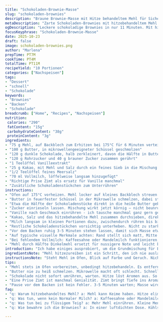 ```yaml
---
title: "Schokoladen-Brownie-Masse"
slug: "schokoladen-brownies"
description: "Braune Brownie-Masse mit Hitze behandeltem Mehl für Sicherheit. Butter, halb geschmolzene Schokolade, Zucker, Vanille, Kakao, Salz, Mehl und Milch vermischt. Weitere Schokoladenstückchen untergehoben. Einfache Zubereitung mit ausreichend Feuchtigkeit und schmelzenden Schokostücken. Kalorienreich mit mittlerem Proteingehalt und löslichen Ballaststoffen. Für 10 Portionen konzipiert."
metaDescription: "Zarte Schokoladen-Brownies mit hitzebehandeltem Mehl für Sicherheit und intensivem Schokoladengeschmack. Köstlicher Genuss für Ihre nächste Feier."
ogDescription: "Leckere schokoladige Brownies in nur 11 Minuten. Mit hitzebehandeltem Mehl für garantierte Sicherheit. Ideal für Schokoladenliebhaber."
focusKeyphrase: "Schokoladen-Brownie-Masse"
date: 2025-10-23
draft: false
image: schokoladen-brownies.png
author: "Marlena"
prepTime: PT7M
cookTime: PT4M
totalTime: PT11M
recipeYield: "10 Portionen"
categories: ["Nachspeisen"]
tags:
- "Dessert"
- "schnell"
- "Schokolade"
keywords:
- "Brownies"
- "Backen"
- "Schokolade"
breadcrumb: ["Home", "Recipes", "Nachspeisen"]
nutrition: 
 calories: "290"
 fatContent: "15g"
 carbohydrateContent: "38g"
 proteinContent: "3g"
ingredients:
- "75 g Mehl, auf Backblech zum Erhitzen bei 175°C für 6 Minuten verteilt, damit keimfrei"
- "100 g Butter, in mikrowellengeeigneter Schüssel geschmolzen"
- "120 g dunkle Schokolade, halb zerkleinert, davon die Hälfte in Butter geschmolzen"
- "120 g Rohrzucker und 40 g brauner Zucker zusammen gerührt"
- "1 Teelöffel Vanilleextrakt"
- "25 g Kakao, mit Mehl und Salz durch ein feines Sieb in die Mischung gesiebt"
- "1/2 Teelöffel feines Meersalz"
- "70 ml Vollmilch, löffelweise langsam hinzugefügt"
- "Richtige Prise Zimt als ersatz für Vanille manchmal"
- "Zusätzliche Schokoladenstückchen zum Unterrühren"
instructions:
- "Ofen auf 175°C vorheizen. Mehl locker auf kleines Backblech streuen und schieben. Nach ca. 6 Minuten Farbe etwas gebräunt, nüchtern riechend, rausnehmen. Wichtig: hitze schützt vor rohem Mehlgeschmack und möglichen Bakterien."
- "Butter in feuerfester Schüssel in der Mikrowelle schmelzen, dabei stückweise ggf. rühren, um keine Hitzestaus zu bekommen. Konsistenz sollte klar flüssig sein, nicht braun."
- "Etwa die Hälfte der Schokoladenstücke direkt in die heiße Butter geben. Nicht sofort umrühren, sondern kurz warten, bis die Hitze die Stücke anspricht. Dann kräftig mit Schneebesen schlagen, bis die Masse glänzend und glatt wird. Nicht länger als notwendig, sonst könnte Schokolade auskristallisieren und bitter werden."
- "Zucker einrieseln lassen. Mischung wirkt jetzt körnig – nicht beunruhigen, das ist normal. Nicht zu lange rühren, sonst verlieren Kristalle ihre Struktur."
- "Vanille nach Geschmack einrühren - ich tausche manchmal ganz gern gegen Zimt, bringt interessante Tiefe. Nicht jeden Geschmack täglich."
- "Kakao, Salz und das hitzebehandelte Mehl zusammen durchsieben, direkt über die Butter-Zucker-Mischung. Durchsieben verhindert Klümpchen und gleichmäßige Verteilung. Mit Holzlöffel locker unterheben. Teig beginnt, sich vom Rand zu lösen, dickflüssig aber nicht trocken."
- "Milch langsam in kleinen Portionen dazu, zwischendurch rühren bis bindiger Teig erreicht. Entscheide nach Gefühl, sollte glänzend und elastisch sein, nicht zu flüssig zum Verteilen. Besser nach und nach als alles auf einmal und zu dünn."
- "Restliche Schokoladenstückchen vorsichtig unterheben. Nicht zu stark rühren, wenige Stückchen sollen sichtbar bleiben – sorgt für angenehme Textur und Schmelzerlebnis im Inneren."
- "Vor dem Backen ruhig 3-5 Minuten stehen lassen, damit sich Masse etwas setzt. Backzeit etwa 4 Minuten im vorgeheizten Ofen reicht, wenn nur Masse zubereitet wird und nach Backen noch gekühlt werden soll."
- "Auf typische visuelle Merkmale achten: Rand stellt sich matt, Mitte wirkt noch leicht glänzend – nicht trocken oder rissig. So bleibt chewy, das ist essenziell."
- "Bei fehlendem Vollmilch: Kaffeesahne oder Mandelmilch funktionieren, verändern Geschmack minimal, aber gut. Butter auch gegen Kokosöl austauschen, gibt interessante Note, aber Achtung auf festere Konsistenz."
- "Mehl durch Hälfte Dinkelmehl ersetzt für nussigere Note und leicht bessere Verträglichkeit. Manchmal Eischnee vorsichtig unterheben für luftigere Brownies, wenn Zeit vorhanden und eventueller Zusatz gewünscht."
introduction: "Ich habe einiges ausprobiert, um die Grundmischung für Brownie-Masse sicher und zugleich aromatisch zu machen. Rohes Mehl war mir nie geheuer, daher 6 Minuten Hitze im Ofen – ganz wichtig, damit keine Keime übrig bleiben. Die Butter-Schokolade-Kombination schmeckt mir am besten, wenn die Schokolade nur halb geschmolzen wird. So bleibt der Geschmack knackig und nicht verbrannt. Mein Zucker-Mix aus Rohr- und braunem Zucker sorgt für gute Karamellnoten, die Vanille oftmals durch Zimt ersetzt – gibt eine Mutprobe fürs Gewöhnliche. Das Zusammenbringen der trockenen Zutaten mit durchsieben verhindert Klümpchen, und die langsame Zugabe von Milch macht den Teig sehr geschmeidig. Restschokolade sorgt für Überraschung im Biss, das ist unverzichtbar. Backzeit kürzer mit langer Kühlpause – so habe ich beste Ergebnisse."
ingredientsNote: "Mehl hitzezureiben ist ein Schritt, den ich nie auslasse. Roh schmeckt das Mehl muffig und unverträglich. Butter soll zimmerwarm geschmolzen werden, nicht zu heiß – sonst verändert sich Schmelzpunkt der Schokolade unschön. Für Schokolade eignet sich nicht jede Sorte, Zartbitterschokolade mit mindestens 60 Prozent Kakaoanteil empfehle ich. Zucker darf ruhig gemischt sein, Rohrzucker bringt Tiefe, brauner Zucker Röstnoten. Vanille gibt das Aroma, aber manchmal mit Zimt experimentieren – funktioniert überraschend gut. Kakao gut sieben mit Salz und Mehl, das steigert die Qualität des Endprodukts. Milch oder eine Milchalternative langsam zugeben, damit der Teig die richtige Bindung hat. Alternative Fette wie Butterersatz nehmen bei Milchallergien, bei veganen Bedürfnissen lässt sich Mandelmilch und Kokosöl kombinieren. Schokoladenstückchen untermengen, damit kleine Schokobomben entstehen – ein Muss für mich."
instructionsNote: "Steht Mehl im Ofen, Blick auf Farbe und Geruch. Nicht verbrennen lassen, gerade so warm, dass Bakterien weg sind. Butter in kurzen Intervallen bei mittlerer Leistung schmelzen, dabei nicht aus den Augen lassen. Schokolade erst halb einrühren, langsam schmelzen lassen, sonst verbrennt sie. Zucker nur kurz einrühren, sonst zu feucht. Beim Vanille verwenden nicht überdosieren, sonst zu süß. Siebe für Kakao, Salz und Mehl geben Gleichmäßigkeit und verhindern Klümpchen. Milch langsam und portioniert untermischen, sonst wird Teig zu flüssig. Holzlöffel zum Rühren, kein Mixer – Geschmack leidet sonst. Restschokolade unterheben vorsichtig, damit Stücke erhalten bleiben. Geduld vor Backen, mindestens 3 Minuten stehen lassen, damit Bindung besser wird. Backzeit für Masse kurz, 4 Minuten genügen. Auf Glanzunterschiede am Rand und in der Mitte achten. Kühlung nach dem Backen verbessert Textur immens. Alternative Milch und Fette geben Variation, immer auf Konsistenz achten."
tips:
- "Mehl stets im Ofen vorbereiten, unbedingt hitzebehandeln. Es entfernt unangenehme Geschmäcker. 175°C für 6 Minuten. Danach Mühle duftet nussig. Kleinere Portionen schaffen Zeit zum Rühren."
- "Butter nie zu heiß schmelzen. Mikrowelle macht oft schlecht. Schnelle Intervalle, immer wieder überlegen. Ein klarer, nicht brauner Zustand ist wichtig. Schokolade daselbe; gleichmäßig."
- "Schokolade nicht sofort umrühren, warten. Hitze löst Aromen aus. So bleibt die Konsistenz perfekt. Restliche Schokoladenstückchen vorsichtig untermengen. Wer mehr Crunch möchte, gegen Vollmilch spielen."
- "Eine Prise Zimt ist manchmal Genialität. Zimt bringt Tiefe ins Aroma. Alternativen im Zucker, Rohrzucker gibt Facetten. Ausprobieren ist wichtig für individuelle Vorlieben."
- "Pause vor dem Backen ist kein Fehler. 3-5 Minuten warten; Masse wird besser. Oberflächenqualität: glänzend zu matt am Rand. Kühlen verbessert das Erlebnis beim Essen."
faq:
- "q: Warum hitzebehandeltes Mehl? a: Mehl kann Keime haben. Hitze eliminiert. Dadurch wenig Risiko, geschmacklich zu intensiv."
- "q: Was tun, wenn kein Normaler Milch? a: Kaffeesahne oder Mandelmilch sind Alternativen. Nicht viel Unterschied im Geschmack, aber die Textur."
- "q: Was tun bei zu flüssigem Teig? a: Mehr Mehl einrühren. Kleine Mengen nach Gefühl. Passt die Konsistenz nicht, wird’s schwierig. Anpassen ist wichtig."
- "q: Wie bewahre ich die Brownies? a: In einer luftdichten Dose. Kühlschrank funktioniert auch. Aber vorher gut auskühlen lassen, nicht weichen."

---
```

